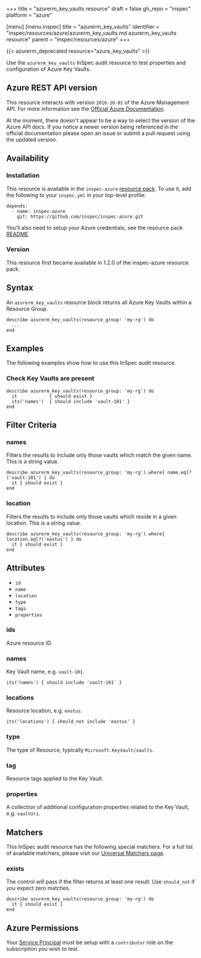 +++
title = "azurerm_key_vaults resource"
draft = false
gh_repo = "inspec"
platform = "azure"

[menu]
  [menu.inspec]
    title = "azurerm_key_vaults"
    identifier = "inspec/resources/azure/azurerm_key_vaults.md azurerm_key_vaults resource"
    parent = "inspec/resources/azure"
+++

{{< azurerm_deprecated resource="azure_key_vaults" >}}

Use the `azurerm_key_vaults` InSpec audit resource to test properties and configuration of Azure Key Vaults.

## Azure REST API version

This resource interacts with version `2016-10-01` of the Azure Management API. For more
information see the [Official Azure Documentation](https://docs.microsoft.com/en-us/rest/api/keyvault/vaults/listbyresourcegroup).

At the moment, there doesn't appear to be a way to select the version of the
Azure API docs. If you notice a newer version being referenced in the official
documentation please open an issue or submit a pull request using the updated
version.

## Availability

### Installation

This resource is available in the `inspec-azure` [resource
pack](/inspec/glossary/#resource-pack). To use it, add the
following to your `inspec.yml` in your top-level profile:

    depends:
      - name: inspec-azure
        git: https://github.com/inspec/inspec-azure.git

You'll also need to setup your Azure credentials; see the resource pack
[README](https://github.com/inspec/inspec-azure#inspec-for-azure).

### Version

This resource first became available in 1.2.0 of the inspec-azure resource pack.

## Syntax

An `azurerm_key_vaults` resource block returns all Azure Key Vaults within a Resource Group.

    describe azurerm_key_vaults(resource_group: 'my-rg') do
      ...
    end

## Examples

The following examples show how to use this InSpec audit resource.

### Check Key Vaults are present

    describe azurerm_key_vaults(resource_group: 'my-rg') do
      it            { should exist }
      its('names')  { should include 'vault-101' }
    end

## Filter Criteria

### names

Filters the results to include only those vaults which match the given
name. This is a string value.

    describe azurerm_key_vaults(resource_group: 'my-rg').where{ name.eql?('vault-101') } do
      it { should exist }
    end

### location

Filters the results to include only those vaults which reside in a given location. This is a string value.

    describe azurerm_key_vaults(resource_group: 'my-rg').where{ location.eql?('eastus') } do
      it { should exist }
    end

## Attributes

- `id`
- `name`
- `location`
- `type`
- `tags`
- `properties`

### ids

Azure resource ID.

### names

Key Vault name, e.g. `vault-101`.

    its('names') { should include 'vault-101' }

### locations

Resource location, e.g. `eastus`.

    its('locations') { should_not include 'eastus' }

### type

The type of Resource, typically `Microsoft.KeyVault/vaults`.

### tag

Resource tags applied to the Key Vault.

### properties

A collection of additional configuration properties related to the Key Vault, e.g. `vaultUri`.

## Matchers

This InSpec audit resource has the following special matchers. For a full list of available matchers,
please visit our [Universal Matchers page](/inspec/matchers/).

### exists

The control will pass if the filter returns at least one result. Use
`should_not` if you expect zero matches.

    describe azurerm_key_vaults(resource_group: 'my-rg') do
      it { should exist }
    end

## Azure Permissions

Your [Service
Principal](https://docs.microsoft.com/en-us/azure/azure-resource-manager/resource-group-create-service-principal-portal)
must be setup with a `contributor` role on the subscription you wish to test.
